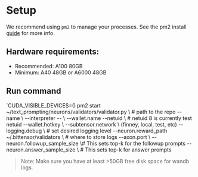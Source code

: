 # Setup

We recommend using `pm2` to manage your processes. See the pm2 install [guide](https://pm2.io/docs/runtime/guide/installation/) for more info.

## Hardware requirements:
- Recommended: A100 80GB
- Minimum: A40 48GB or A6000 48GB

## Run command
`CUDA_VISIBLE_DEVICES=0 pm2 start ~/text_prompting/neurons/validators/validator.py \\ # path to the repo
    --name <your-validator-name> \\
    --interpreter <path-to-your-env-python> -- \\
    --wallet.name <validator-wallet> --netuid <netuid> \\ # netuid 8 is currently test netuid
    --wallet.hotkey <validator-hotkey> \\
    --subtensor.network <network> \\ (finney, local, test, etc)
    --logging.debug \\ # set desired logging level
    --neuron.reward_path ~/.bittensor/validators \\ # where to store logs
    --axon.port <port> \\
    --neuron.followup_sample_size <k> \\# This sets top-k for the followup prompts
    --neuron.answer_sample_size <k> \\ # This sets top-k for answer prompts


> Note: Make sure you have at least >50GB free disk space for wandb logs.